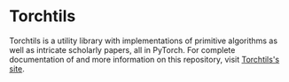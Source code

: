 # Torchtils

Torchtils is a utility library with implementations of primitive algorithms as
well as intricate scholarly papers, all in PyTorch. For complete documentation
of and more information on this repository, visit
[Torchtils's site](https://torchtils.surge.sh/).